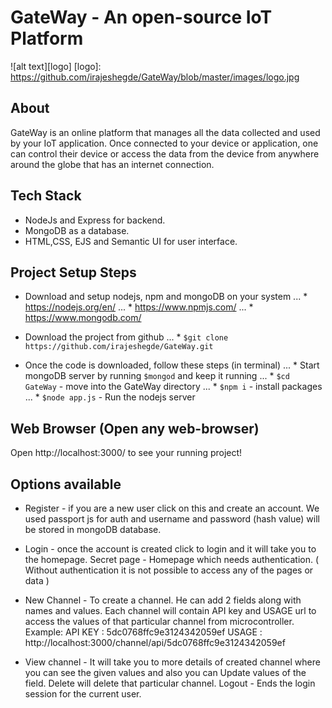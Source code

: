 # GateWay - An open-source IoT Platform
![alt text][logo]
[logo]: https://github.com/irajeshegde/GateWay/blob/master/images/logo.jpg
## About
GateWay is an online platform that manages all the data collected and used by your IoT application. Once connected to your device or application, one can control their device or access the data from the device from anywhere around the globe that has an internet connection.

## Tech Stack
- NodeJs and Express for backend.
- MongoDB as a database.
- HTML,CSS, EJS and Semantic UI for user interface.

## Project Setup Steps

- Download and setup nodejs, npm and mongoDB on your system
... * https://nodejs.org/en/
... * https://www.npmjs.com/
... * https://www.mongodb.com/

- Download the project from github
... * ```$git clone https://github.com/irajeshegde/GateWay.git```

- Once the code is downloaded, follow these steps (in terminal)
... * Start mongoDB server by running ```$mongod``` and keep it running
... * ```$cd GateWay``` - move into the GateWay directory
... * ```$npm i``` - install packages
... * ```$node app.js``` - Run the nodejs server

## Web Browser (Open any web-browser)
Open http://localhost:3000/ to see your running project!


## Options available

* Register - if you are a new user click on this and create an account. We used passport js for auth and username and password (hash value) will be stored in mongoDB database.

* Login - once the account is created click to login and it will take you to the homepage.
Secret page - Homepage which needs authentication. ( Without authentication it is not possible to access any of the pages or data )

* New Channel - To create a channel. He can add 2 fields along with names and values. Each channel will contain API key and USAGE url to access the values of that particular channel from microcontroller.
Example: 	API KEY : 5dc0768ffc9e3124342059ef
USAGE : http://localhost:3000/channel/api/5dc0768ffc9e3124342059ef


* View channel - It will take you to more details of created channel where you can see the given values and also you can Update values of the field. Delete will delete that particular channel.
Logout - Ends the login session for the current user.



